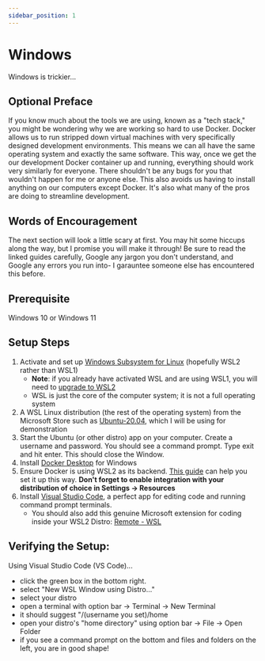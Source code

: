 ```yaml
---
sidebar_position: 1
---
```


# Windows

Windows is trickier...

## Optional Preface
If you know much about the tools we are using, known as a "tech stack," you might be wondering why we are working so hard to use Docker. Docker allows us to run stripped down virtual machines with very specifically designed development environments. This means we can all have the same operating system and exactly the same software. This way, once we get the our development Docker container up and running, everything should work very similarly for everyone. There shouldn't be any bugs for you that wouldn't happen for me or anyone else. This also avoids us having to install anything on our computers except Docker. It's also what many of the pros are doing to streamline development.

## Words of Encouragement

The next section will look a little scary at first. You may hit some hiccups along the way, but I promise you will make it through! Be sure to read the linked guides carefully, Google any jargon you don't understand, and Google any errors you run into- I garauntee someone else has encountered this before.

## Prerequisite

Windows 10 or Windows 11

## Setup Steps

1. Activate and set up [Windows Subsystem for Linux](https://docs.microsoft.com/en-us/windows/wsl/install) (hopefully WSL2 rather than WSL1)
    - **Note**: if you already have activated WSL and are using WSL1, you will need to [upgrade to WSL2](https://docs.microsoft.com/en-us/windows/wsl/install-manual#step-4---download-the-linux-kernel-update-package)
    - WSL is just the core of the computer system; it is not a full operating system
3. A WSL Linux distribution (the rest of the operating system) from the Microsoft Store such as [Ubuntu-20.04](https://apps.microsoft.com/store/detail/ubuntu-20044-lts/9MTTCL66CPXJ?hl=en-us&gl=US), which I will be using for demonstration 
4. Start the Ubuntu (or other distro) app on your computer. Create a username and password. You should see a command prompt. Type exit and hit enter. This should close the Window.
5. Install [Docker Desktop](https://www.docker.com/get-started/) for Windows
6. Ensure Docker is using WSL2 as its backend. [This guide](https://docs.docker.com/desktop/windows/wsl/) can help you set it up this way. **Don't forget to enable integration with your distribution of choice in Settings -> Resources**
7. Install [Visual Studio Code](https://code.visualstudio.com/), a perfect app for editing code and running command prompt terminals.
    - You should also add this genuine Microsoft extension for coding inside your WSL2 Distro: [Remote - WSL](https://marketplace.visualstudio.com/items?itemName=ms-vscode-remote.remote-wsl)

## Verifying the Setup:

Using Visual Studio Code (VS Code)...
- click the green box in the bottom right.
- select "New WSL Window using Distro..."
- select your distro
- open a terminal with option bar -> Terminal -> New Terminal 
- it should suggest "/(username you set)/home
- open your distro's "home directory" using option bar -> File -> Open Folder
- if you see a command prompt on the bottom and files and folders on the left, you are in good shape!



